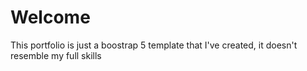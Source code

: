 # Welcome

This portfolio is just a boostrap 5 template that I've created, it doesn't resemble my full skills